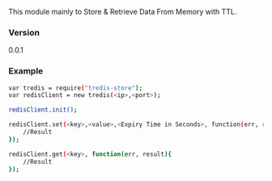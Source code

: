 This module mainly to Store & Retrieve Data From Memory with TTL.

### Version
0.0.1

### Example

```sh
var tredis = require("tredis-store");
var redisClient = new tredis(<ip>,<port>);

redisClient.init();

redisClient.set(<key>,<value>,<Expiry Time in Seconds>, function(err, result){
    //Result
});

redisClient.get(<key>, function(err, result){
    //Result
});
```

